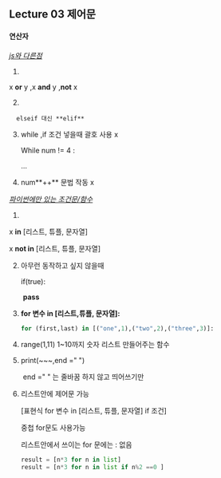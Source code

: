 ## Lecture 03 제어문

#### 연산자

<u>*js와 다른점*</u>

1. 

   x **or** y ,x **and** y ,**not** x

  2.

 	  elseif 대신 **elif**

3. while ,if 조건 넣을때 괄호 사용 x

   While num != 4 : 

   ...

4. num**++** 문법 작동 x



<u>*파이썬에만 있는 조건문/함수*</u>

1. 

   x **in** [리스트, 튜플, 문자열]

   x **not in** [리스트, 튜플, 문자열]

2. 아무런 동작하고 싶지 않을때

   if(true):

   ​	**pass**	

3. **for 변수 in [리스트,튜플, 문자열]:**

   ```python
   for (first,last) in [("one",1),("two",2),("three",3)]:
   ```

4. range(1,11)  1~10까지 숫자 리스트 만들어주는 함수

5. print(~~~,end =" ") 

   ​	 end =" " 는 줄바꿈 하지 않고 띄어쓰기만 

6. 리스트안에 제어문 가능

   [표현식 for 변수 in [리스트, 튜플, 문자열] if 조건] 

   중첩 for문도 사용가능

   리스트안에서 쓰이는 for 문에는 : 없음

   ```python
   result = [n*3 for n in list]
   result = [n*3 for n in list if n%2 ==0 ]
   ```

   